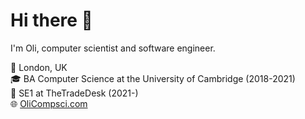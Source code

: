# Hi there 👋

I'm Oli, computer scientist and software engineer.

🏡 London, UK\
🎓 BA Computer Science at the University of Cambridge (2018-2021)\
💼 SE1 at TheTradeDesk (2021-)\
🌐 [OliCompsci.com](https://www.olicompsci.com/)
